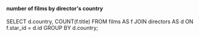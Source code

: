 #### number of films by director's country

SELECT d.country, COUNT(f.title) FROM films AS f 
JOIN directors AS d ON f.star_id = d.id 
GROUP BY d.country; 